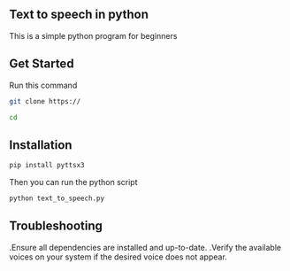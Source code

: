 ## Text to speech in python
This is a simple python program for beginners

## Get Started

Run this command
```bash
git clone https://
```
``` bash
cd 
```
## Installation
```bash
pip install pyttsx3
```
Then you can run the python script

```bash
python text_to_speech.py
```
## Troubleshooting

.Ensure all dependencies are installed and up-to-date.
.Verify the available voices on your system if the desired voice does not appear.
